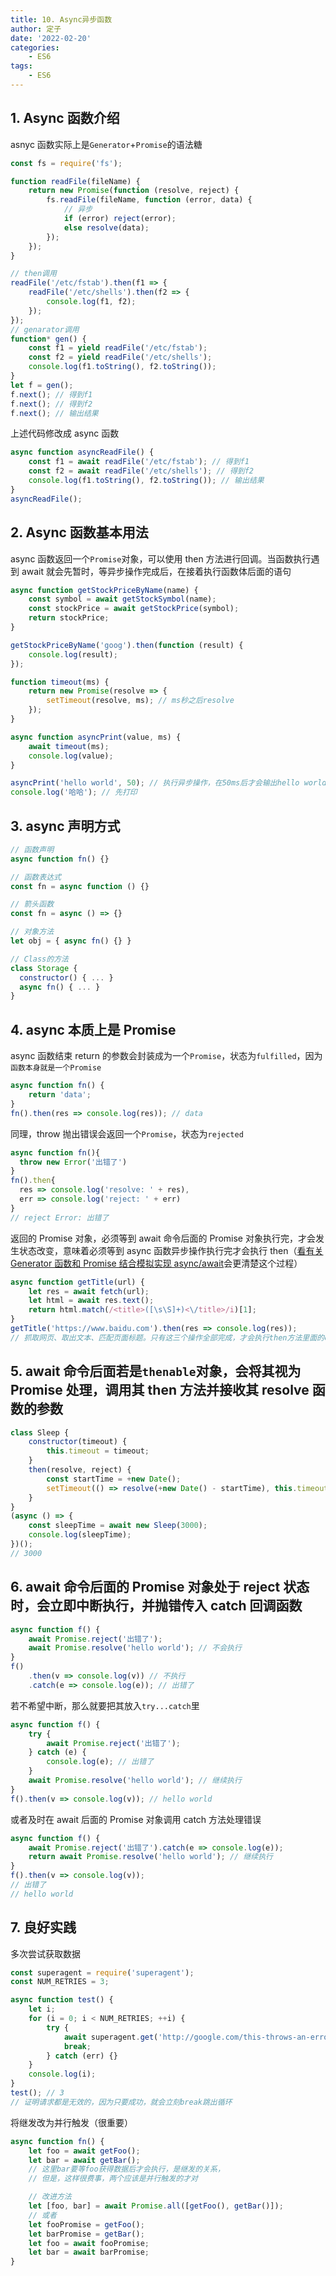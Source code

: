 ```yaml
---
title: 10. Async异步函数
author: 定子
date: '2022-02-20'
categories:
    - ES6
tags:
    - ES6
---
```


## 1. Async 函数介绍

asnyc 函数实际上是`Generator`+`Promise`的语法糖

```js
const fs = require('fs');

function readFile(fileName) {
    return new Promise(function (resolve, reject) {
        fs.readFile(fileName, function (error, data) {
            // 异步
            if (error) reject(error);
            else resolve(data);
        });
    });
}

// then调用
readFile('/etc/fstab').then(f1 => {
    readFile('/etc/shells').then(f2 => {
        console.log(f1, f2);
    });
});
// genarator调用
function* gen() {
    const f1 = yield readFile('/etc/fstab');
    const f2 = yield readFile('/etc/shells');
    console.log(f1.toString(), f2.toString());
}
let f = gen();
f.next(); // 得到f1
f.next(); // 得到f2
f.next(); // 输出结果
```

上述代码修改成 async 函数

```js
async function asyncReadFile() {
    const f1 = await readFile('/etc/fstab'); // 得到f1
    const f2 = await readFile('/etc/shells'); // 得到f2
    console.log(f1.toString(), f2.toString()); // 输出结果
}
asyncReadFile();
```

## 2. Async 函数基本用法

async 函数返回一个`Promise`对象，可以使用 then 方法进行回调。当函数执行遇到 await 就会先暂时，等异步操作完成后，在接着执行函数体后面的语句

```js
async function getStockPriceByName(name) {
    const symbol = await getStockSymbol(name);
    const stockPrice = await getStockPrice(symbol);
    return stockPrice;
}

getStockPriceByName('goog').then(function (result) {
    console.log(result);
});
```

```js
function timeout(ms) {
    return new Promise(resolve => {
        setTimeout(resolve, ms); // ms秒之后resolve
    });
}

async function asyncPrint(value, ms) {
    await timeout(ms);
    console.log(value);
}

asyncPrint('hello world', 50); // 执行异步操作，在50ms后才会输出hello world
console.log('哈哈'); // 先打印
```

## 3. async 声明方式

```js
// 函数声明
async function fn() {}

// 函数表达式
const fn = async function () {}

// 箭头函数
const fn = async () => {}

// 对象方法
let obj = { async fn() {} }

// Class的方法
class Storage {
  constructor() { ... }
  async fn() { ... }
}
```

## 4. async 本质上是 Promise

async 函数结束 return 的参数会封装成为一个`Promise`，状态为`fulfilled`，因为`函数本身就是一个Promise`

```js
async function fn() {
    return 'data';
}
fn().then(res => console.log(res)); // data
```

同理，throw 抛出错误会返回一个`Promise`，状态为`rejected`

```js
async function fn(){
  throw new Error('出错了')
}
fn().then{
  res => console.log('resolve: ' + res),
  err => console.log('reject: ' + err)
}
// reject Error: 出错了
```

返回的 Promise 对象，必须等到 await 命令后面的 Promise 对象执行完，才会发生状态改变，意味着必须等到 async 函数异步操作执行完才会执行 then（[看有关 Generator 函数和 Promise 结合模拟实现 async/await](https://blog.csdn.net/Xiaoyc7/article/details/125502412)会更清楚这个过程）

```js
async function getTitle(url) {
    let res = await fetch(url);
    let html = await res.text();
    return html.match(/<title>([\s\S]+)<\/title>/i)[1];
}
getTitle('https://www.baidu.com').then(res => console.log(res));
// 抓取网页、取出文本、匹配页面标题。只有这三个操作全部完成，才会执行then方法里面的console.log
```

## 5. await 命令后面若是`thenable`对象，会将其视为 Promise 处理，调用其 then 方法并接收其 resolve 函数的参数

```js
class Sleep {
    constructor(timeout) {
        this.timeout = timeout;
    }
    then(resolve, reject) {
        const startTime = +new Date();
        setTimeout(() => resolve(+new Date() - startTime), this.timeout);
    }
}
(async () => {
    const sleepTime = await new Sleep(3000);
    console.log(sleepTime);
})();
// 3000
```

## 6. await 命令后面的 Promise 对象处于 reject 状态时，会立即中断执行，并抛错传入 catch 回调函数

```js
async function f() {
    await Promise.reject('出错了');
    await Promise.resolve('hello world'); // 不会执行
}
f()
    .then(v => console.log(v)) // 不执行
    .catch(e => console.log(e)); // 出错了
```

若不希望中断，那么就要把其放入`try...catch`里

```js
async function f() {
    try {
        await Promise.reject('出错了');
    } catch (e) {
        console.log(e); // 出错了
    }
    await Promise.resolve('hello world'); // 继续执行
}
f().then(v => console.log(v)); // hello world
```

或者及时在 await 后面的 Promise 对象调用 catch 方法处理错误

```js
async function f() {
    await Promise.reject('出错了').catch(e => console.log(e));
    return await Promise.resolve('hello world'); // 继续执行
}
f().then(v => console.log(v));
// 出错了
// hello world
```

## 7. 良好实践

多次尝试获取数据

```js
const superagent = require('superagent');
const NUM_RETRIES = 3;

async function test() {
    let i;
    for (i = 0; i < NUM_RETRIES; ++i) {
        try {
            await superagent.get('http://google.com/this-throws-an-error');
            break;
        } catch (err) {}
    }
    console.log(i);
}
test(); // 3
// 证明请求都是无效的，因为只要成功，就会立刻break跳出循环
```

将继发改为并行触发（很重要）

```js
async function fn() {
    let foo = await getFoo();
    let bar = await getBar();
    // 这里bar要等foo获得数据后才会执行，是继发的关系，
    // 但是，这样很费事，两个应该是并行触发的才对

    // 改进方法
    let [foo, bar] = await Promise.all([getFoo(), getBar()]);
    // 或者
    let fooPromise = getFoo();
    let barPromise = getBar();
    let foo = await fooPromise;
    let bar = await barPromise;
}
```
